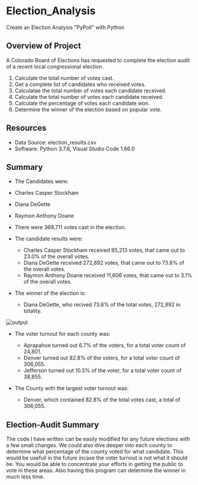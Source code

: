 # Election_Analysis

Create an Election Analysis "PyPoll" with Python
## Overview of Project
A Colorado Board of Elections has requested to complete the election audit of a recent local congressional election.

1. Calculate the total number of votes cast.
2. Get a complete list of candidates who received votes.
3. Calculatae the total number of votes each candidate received.
3. Calculate the total number of votes each candidate received.
4. Calculate the percentage of votes each candidate won.
5. Determine the winner of the election based on popular vote.

## Resources
* Data Source: election_results.csv
* Software: Python 3.7.6, Visual Studio Code 1.66.0

## Summary
- The Candidates were:
- Charles Casper Stockham
- Diana DeGette
- Raymon Anthony Doane

- There were 369,711 votes cast in the election.

- The candidate results were:
  - Charles Casper Stockham received 85,213 votes, that came out to 23.0% of the overall votes.
  - Diana DeGette received 272,892 votes, that came out to 73.8% of the overall votes.
  - Raymon Anthony Doane received 11,606 votes, that came out to 3.1% of the overall votes.

- The winner of the election is:
  - Diana DeGette, who recived 73.8% of the total votes, 272,892 in totality.

![output](https://user-images.githubusercontent.com/100821974/161396473-e10bcc5f-6feb-490c-a46d-c4692c1dffc8.png)
- The voter turnout for each county was:
  - Aprapahoe turned out 6.7% of the voters, for a total voter count of 24,801.
  - Denver turned out 82.8% of the voters, for a total voter count of 306,055.
  - Jefferson turned out 10.5% of the voter, for a total voter count of 38,855.

- The County with the largest voter turnout was:
  - Denver, which contained 82.8% of the total votes cast, a total of 306,055. 



## Election-Audit Summary
The code I have written can be easily modified for any future elections with a few small changes. We could also dive deeper into each county to determine what percentage of the county voted for what candidate. This would be usefull in the future incase the voter turnout is not what it should be. You would be able to concentrate your efforts in getting the public to vote in these areas. Also having this program can determine the winner in much less time. 

